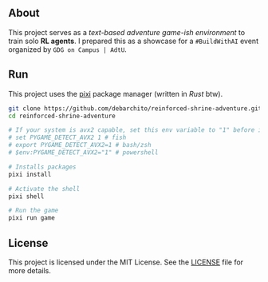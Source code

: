## About

This project serves as a *text-based adventure game-ish environment* to train solo **RL agents**. I prepared this as a showcase for a `#BuildWithAI` event organized by `GDG on Campus | AdtU`. 

## Run

This project uses the [pixi](https://github.com/prefix-dev/pixi) package manager (written in *Rust* btw).

```sh
git clone https://github.com/debarchito/reinforced-shrine-adventure.git
cd reinforced-shrine-adventure

# If your system is avx2 capable, set this env variable to "1" before installing packages
# set PYGAME_DETECT_AVX2 1 # fish
# export PYGAME_DETECT_AVX2=1 # bash/zsh
# $env:PYGAME_DETECT_AVX2="1" # powershell

# Installs packages
pixi install

# Activate the shell
pixi shell

# Run the game
pixi run game
```

## License

This project is licensed under the MIT License. See the [LICENSE](LICENSE) file for more details.
